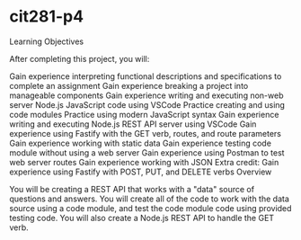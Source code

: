 # cit281-p4

Learning Objectives

After completing this project, you will:

Gain experience interpreting functional descriptions and specifications to complete an assignment
Gain experience breaking a project into manageable components
Gain experience writing and executing non-web server Node.js JavaScript code using VSCode
Practice creating and using code modules
Practice using modern JavaScript syntax
Gain experience writing and executing Node.js REST API server using VSCode
Gain experience using Fastify with the GET verb, routes, and route parameters
Gain experience working with static data
Gain experience testing code module without using a web server
Gain experience using Postman to test web server routes
Gain experience working with JSON
Extra credit: Gain experience using Fastify with POST, PUT, and DELETE verbs
Overview

You will be creating a REST API that works with a "data" source of questions and answers. You will create all of the code to work with the data source using a code module, and test the code module code using provided testing code. You will also create a Node.js REST API to handle the GET verb. 

